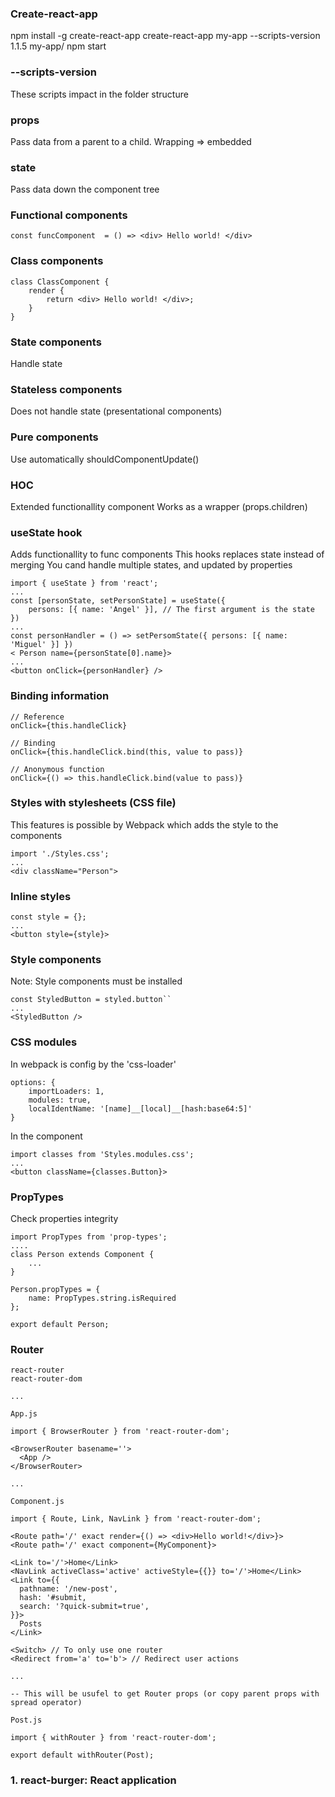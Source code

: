 ### Create-react-app
npm install -g create-react-app
create-react-app my-app --scripts-version 1.1.5
my-app/ npm start

### --scripts-version
These scripts impact in the folder structure

### props
Pass data from a parent to a child. Wrapping => embedded

### state
Pass data down the component tree

### Functional components
```
const funcComponent  = () => <div> Hello world! </div>
```

### Class components
```
class ClassComponent {
	render {
		return <div> Hello world! </div>;
	}
}
```

### State components
Handle state

### Stateless components
Does not handle state (presentational components)

### Pure components
Use automatically shouldComponentUpdate()

### HOC
Extended functionallity component
Works as a wrapper (props.children)

### useState hook
Adds functionallity to func components
This hooks replaces state instead of merging
You cand handle multiple states, and updated by properties
```
import { useState } from 'react';
...
const [personState, setPersonState] = useState({
	persons: [{ name: 'Angel' }], // The first argument is the state
})
...
const personHandler = () => setPersomState({ persons: [{ name: 'Miguel' }] })
< Person name={personState[0].name}>
...
<button onClick={personHandler} />
```

### Binding information 
```
// Reference
onClick={this.handleClick}

// Binding
onClick={this.handleClick.bind(this, value to pass)}

// Anonymous function
onClick={() => this.handleClick.bind(value to pass)}
```

### Styles with stylesheets (CSS file)
This features is possible by Webpack which adds the style to the components
```
import './Styles.css';
...
<div className="Person">
```

### Inline styles
```
const style = {};
...
<button style={style}>
```

### Style components
Note: Style components must be installed
```
const StyledButton = styled.button``
...
<StyledButton />
```
### CSS modules
In webpack is config by the 'css-loader'
```
options: {
	importLoaders: 1,
	modules: true,
	localIdentName: '[name]__[local]__[hash:base64:5]'
}
```
In the component
```
import classes from 'Styles.modules.css';
...
<button className={classes.Button}>
```

### PropTypes
Check properties integrity
```
import PropTypes from 'prop-types';
....
class Person extends Component {
	...
}

Person.propTypes = {
	name: PropTypes.string.isRequired
};

export default Person;
```

### Router
```
react-router
react-router-dom

...

App.js

import { BrowserRouter } from 'react-router-dom';

<BrowserRouter basename=''>
  <App />
</BrowserRouter>

...

Component.js

import { Route, Link, NavLink } from 'react-router-dom';

<Route path='/' exact render={() => <div>Hello world!</div>}>
<Route path='/' exact component={MyComponent}>

<Link to='/'>Home</Link>
<NavLink activeClass='active' activeStyle={{}} to='/'>Home</Link>
<Link to={{
  pathname: '/new-post',
  hash: '#submit,
  search: '?quick-submit=true',
}}>
  Posts
</Link>

<Switch> // To only use one router
<Redirect from='a' to='b'> // Redirect user actions

...

-- This will be usufel to get Router props (or copy parent props with spread operator)

Post.js

import { withRouter } from 'react-router-dom';

export default withRouter(Post);

```

### 1. react-burger: React application